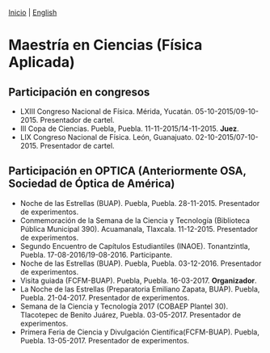 [Inicio](indexesp.md) \| [English](msc.md)

# Maestría en Ciencias (Física Aplicada)
<!--
<figure>
  <img
  src="https://imgur.com/NzEpYeZ.jpg"
  alt="Título de Maestría">
  <figcaption>Título de Maestría.
  </figcaption>
</figure>
<br/>

-->
## Participación en congresos

- LXIII Congreso Nacional de Física. Mérida, Yucatán. 05-10-2015/09-10-2015. Presentador de cartel.
- III Copa de Ciencias. Puebla, Puebla. 11-11-2015/14-11-2015. **Juez**.
- LIX Congreso Nacional de Física. León, Guanajuato. 02-10-2015/07-10-2015. Presentador de cartel.

## Participación en OPTICA (Anteriormente OSA, Sociedad de Óptica de América)

- Noche de las Estrellas (BUAP). Puebla, Puebla. 28-11-2015. Presentador de experimentos.
- Conmemoración de la Semana de la Ciencia y Tecnología (Biblioteca Pública Municipal 390). Acuamanala, Tlaxcala. 11-12-2015. Presentador de experimentos.
- Segundo Encuentro de Capítulos Estudiantiles (INAOE). Tonantzintla, Puebla. 17-08-2016/19-08-2016. Participante.
- Noche de las Estrellas (BUAP). Puebla, Puebla. 03-12-2016. Presentador de experimentos.
- Visita guiada (FCFM-BUAP). Puebla, Puebla. 16-03-2017. **Organizador**.
- La Noche de las Estrellas (Preparatoria Emiliano Zapata, BUAP). Puebla, Puebla. 21-04-2017. Presentador de experimentos.
- Semana de la Ciencia y Tecnología 2017 (COBAEP Plantel 30). Tlacotepec de Benito Juárez, Puebla. 03-05-2017. Presentador de experimentos.
- Primera Feria de Ciencia y Divulgación Científica(FCFM-BUAP). Puebla, Puebla. 13-05-2017. Presentador de experimentos.
